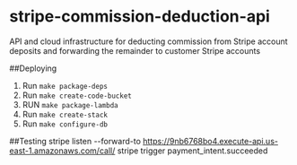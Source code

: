 # stripe-commission-deduction-api
API and cloud infrastructure for deducting commission from Stripe account deposits and forwarding the remainder to customer Stripe accounts

##Deploying

1. Run ```make package-deps```
2. Run ```make create-code-bucket```
3. RUN ```make package-lambda```
3. Run ```make create-stack```
4. Run ```make configure-db```

##Testing
stripe listen --forward-to https://9nb6768bo4.execute-api.us-east-1.amazonaws.com/call/
stripe trigger payment_intent.succeeded